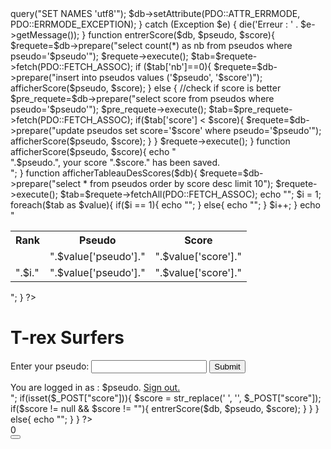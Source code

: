 
<?php
    try
    {
        $db = new PDO('mysql:host=sql11.freesqldatabase.com:3306;dbname=sql11481224;charset=utf8', 'sql11481224', 'as7hUUwD7X');
        $db->query("SET NAMES 'utf8'");
        $db->setAttribute(PDO::ATTR_ERRMODE, PDO::ERRMODE_EXCEPTION);
    }
    catch (Exception $e)
    {
        die('Erreur : ' . $e->getMessage());
    }
    
    function entrerScore($db, $pseudo, $score){
        $requete=$db->prepare("select count(*) as nb from pseudos where pseudo='$pseudo'");
        $requete->execute();
        $tab=$requete->fetch(PDO::FETCH_ASSOC);
        
        if ($tab['nb']==0){
            $requete=$db->prepare("insert into pseudos values ('$pseudo', '$score')");
            afficherScore($pseudo, $score);
        }
        else {
            //check if score is better
            $pre_requete=$db->prepare("select score from pseudos where pseudo='$pseudo'");
            $pre_requete->execute();
            $tab=$pre_requete->fetch(PDO::FETCH_ASSOC);

            if($tab['score'] < $score){
                $requete=$db->prepare("update pseudos set score='$score' where pseudo='$pseudo'");
                afficherScore($pseudo, $score);
            }
        }
        $requete->execute();
    }
    
    function afficherScore($pseudo, $score){
        echo "<div class='php'>".$pseudo.", your score  ".$score." has been saved.</div>";
    }
    
    function afficherTableauDesScores($db){
        $requete=$db->prepare("select * from pseudos order by score desc limit 10");
        $requete->execute();
        $tab=$requete->fetchAll(PDO::FETCH_ASSOC);
        
        echo "<table id='score-table'><th>Rank</th><th>Pseudo</th><th>Score</th>";
        $i = 1;
        foreach($tab as $value){
            if($i == 1){
                echo "<tr><td id='crown'></td><td>".$value['pseudo']."</td><td>".$value['score']."</td></tr>";
            }
            else{
                echo "<tr><td class='rank'>".$i."</td><td>".$value['pseudo']."</td><td>".$value['score']."</td></tr>";
            }
            $i++;
        }
        echo "</table>";
    }
?>
<!DOCTYPE html>
<html>
    <head>
        <meta charset="utf-8">
        <link rel="stylesheet" href="css.css">
    </head>
    <body>
        <div id="content">
            <div id="leftPart">
                <div id="subLeftPart">
                    <h1>T-rex Surfers</h1>
                    <?php
                        afficherTableauDesScores($db);
                    ?>
                </div>
            </div>
            <div id="rightPart">
                <div id="subRightPart">
                    <form method="post" id="login-form">
                        <label for="pseudo">Enter your pseudo: </label>   
                        <input type="text" name="pseudo" id="pseudo" required>
                        <input type="text" name="score" id="score" style="display: none;">
                        <input type="submit" id="form-submit">
                    </form>
                    <?php
                        if(isset($_POST["pseudo"])){
                            $pseudo = str_replace(' ', '', $_POST["pseudo"]);
                            if($pseudo != null && $pseudo != "" && strlen($pseudo) <= 10){
                                echo "<div class='php'>You are logged in as : <span id='playerPseudo'>$pseudo</span>. <a href=''>Sign out.</a></div>";
                                if(isset($_POST["score"])){
                                    $score = str_replace(' ', '', $_POST["score"]);
                                    if($score != null && $score != ""){
                                        entrerScore($db, $pseudo, $score);
                                    }
                                }
                            }
                            else{
                                echo "<script>alert(\"$pseudo invalid. The nickname must be a maximum of 10 fucking characters and a minimum of 1 character, spaces not included..\")</script>";
                            }
                        }  
                    ?>
                    <div id="game">
                        <div id="score-game">0</div>
                        <div id="dino"></div>
                        <button id="play-button" onclick="LaunchGame()"></button>
                    </div>
                </div>
            </div>
        </div>
        <script src="script.js"></script>
    </body>
</html>

















